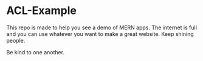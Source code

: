 # ACL-Example

This repo is made to help you see a demo of MERN apps. The internet is full and you can use whatever you want to make a great website. Keep shining people.

Be kind to one another.
